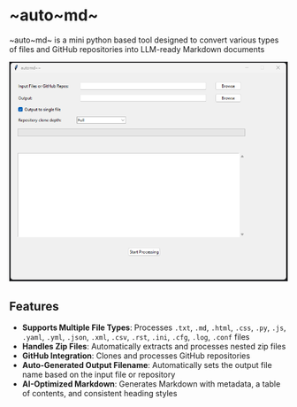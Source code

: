 # ~auto~md~

~auto~md~ is a mini python based tool designed to convert various types of files and GitHub repositories into LLM-ready Markdown documents

![screen](auto-md-gui.png)

## Features

- **Supports Multiple File Types**: Processes `.txt`, `.md`, `.html`, `.css`, `.py`, `.js`, `.yaml`, `.yml`, `.json`, `.xml`, `.csv`, `.rst`, `.ini`, `.cfg`, `.log`, `.conf` files
- **Handles Zip Files**: Automatically extracts and processes nested zip files
- **GitHub Integration**: Clones and processes GitHub repositories
- **Auto-Generated Output Filename**: Automatically sets the output file name based on the input file or repository
- **AI-Optimized Markdown**: Generates Markdown with metadata, a table of contents, and consistent heading styles

